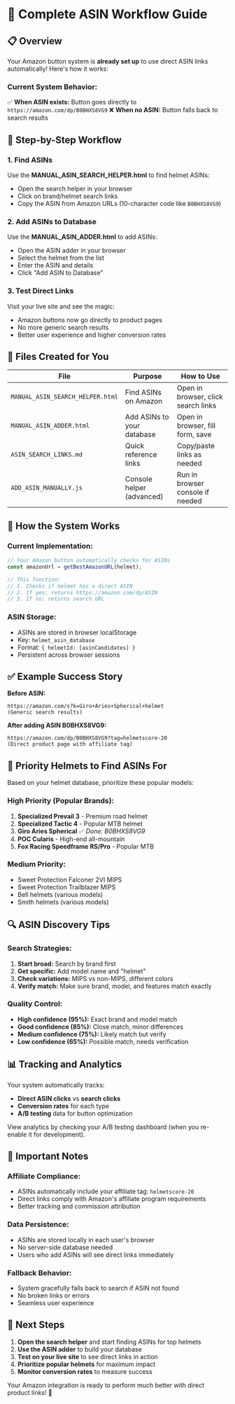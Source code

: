 # 🎯 Complete ASIN Workflow Guide

## 📋 Overview

Your Amazon button system is **already set up** to use direct ASIN links automatically! Here's how it works:

### Current System Behavior:
✅ **When ASIN exists:** Button goes directly to `https://amazon.com/dp/B0BHXS8VG9`
❌ **When no ASIN:** Button falls back to search results

## 🚀 Step-by-Step Workflow

### 1. **Find ASINs**
Use the **MANUAL_ASIN_SEARCH_HELPER.html** to find helmet ASINs:
- Open the search helper in your browser
- Click on brand/helmet search links
- Copy the ASIN from Amazon URLs (10-character code like `B0BHXS8VG9`)

### 2. **Add ASINs to Database**
Use the **MANUAL_ASIN_ADDER.html** to add ASINs:
- Open the ASIN adder in your browser
- Select the helmet from the list
- Enter the ASIN and details
- Click "Add ASIN to Database"

### 3. **Test Direct Links**
Visit your live site and see the magic:
- Amazon buttons now go directly to product pages
- No more generic search results
- Better user experience and higher conversion rates

## 📁 Files Created for You

| File | Purpose | How to Use |
|------|---------|------------|
| `MANUAL_ASIN_SEARCH_HELPER.html` | Find ASINs on Amazon | Open in browser, click search links |
| `MANUAL_ASIN_ADDER.html` | Add ASINs to your database | Open in browser, fill form, save |
| `ASIN_SEARCH_LINKS.md` | Quick reference links | Copy/paste links as needed |
| `ADD_ASIN_MANUALLY.js` | Console helper (advanced) | Run in browser console if needed |

## 🔧 How the System Works

### Current Implementation:
```javascript
// Your Amazon button automatically checks for ASINs
const amazonUrl = getBestAmazonURL(helmet);

// This function:
// 1. Checks if helmet has a direct ASIN
// 2. If yes: returns https://amazon.com/dp/ASIN
// 3. If no: returns search URL
```

### ASIN Storage:
- ASINs are stored in browser localStorage
- Key: `helmet_asin_database`
- Format: `{ helmetId: [asinCandidates] }`
- Persistent across browser sessions

## ✅ Example Success Story

**Before ASIN:**
```
https://amazon.com/s?k=Giro+Aries+Spherical+helmet
(Generic search results)
```

**After adding ASIN B0BHXS8VG9:**
```
https://amazon.com/dp/B0BHXS8VG9?tag=helmetscore-20
(Direct product page with affiliate tag)
```

## 🎯 Priority Helmets to Find ASINs For

Based on your helmet database, prioritize these popular models:

### High Priority (Popular Brands):
1. **Specialized Prevail 3** - Premium road helmet
2. **Specialized Tactic 4** - Popular MTB helmet
3. **Giro Aries Spherical** ✅ *Done: B0BHXS8VG9*
4. **POC Cularis** - High-end all-mountain
5. **Fox Racing Speedframe RS/Pro** - Popular MTB

### Medium Priority:
- Sweet Protection Falconer 2VI MIPS
- Sweet Protection Trailblazer MIPS
- Bell helmets (various models)
- Smith helmets (various models)

## 🔍 ASIN Discovery Tips

### Search Strategies:
1. **Start broad:** Search by brand first
2. **Get specific:** Add model name and "helmet"
3. **Check variations:** MIPS vs non-MIPS, different colors
4. **Verify match:** Make sure brand, model, and features match exactly

### Quality Control:
- **High confidence (95%):** Exact brand and model match
- **Good confidence (85%):** Close match, minor differences
- **Medium confidence (75%):** Likely match but verify
- **Low confidence (65%):** Possible match, needs verification

## 📊 Tracking and Analytics

Your system automatically tracks:
- **Direct ASIN clicks** vs **search clicks**
- **Conversion rates** for each type
- **A/B testing** data for button optimization

View analytics by checking your A/B testing dashboard (when you re-enable it for development).

## 🚨 Important Notes

### Affiliate Compliance:
- ASINs automatically include your affiliate tag: `helmetscore-20`
- Direct links comply with Amazon's affiliate program requirements
- Better tracking and commission attribution

### Data Persistence:
- ASINs are stored locally in each user's browser
- No server-side database needed
- Users who add ASINs will see direct links immediately

### Fallback Behavior:
- System gracefully falls back to search if ASIN not found
- No broken links or errors
- Seamless user experience

## 🎉 Next Steps

1. **Open the search helper** and start finding ASINs for top helmets
2. **Use the ASIN adder** to build your database
3. **Test on your live site** to see direct links in action
4. **Prioritize popular helmets** for maximum impact
5. **Monitor conversion rates** to measure success

Your Amazon integration is ready to perform much better with direct product links! 🚀